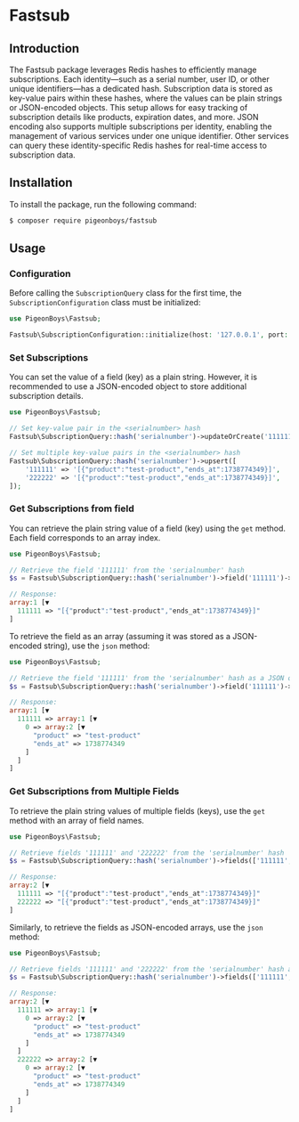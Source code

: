 # Fastsub

## Introduction

The Fastsub package leverages Redis hashes to efficiently manage subscriptions. Each identity—such as a serial number, user ID, or other unique identifiers—has a dedicated hash. Subscription data is stored as key-value pairs within these hashes, where the values can be plain strings or JSON-encoded objects. This setup allows for easy tracking of subscription details like products, expiration dates, and more. JSON encoding also supports multiple subscriptions per identity, enabling the management of various services under one unique identifier. Other services can query these identity-specific Redis hashes for real-time access to subscription data.

## Installation

To install the package, run the following command:

```bash
$ composer require pigeonboys/fastsub
```

## Usage

### Configuration

Before calling the `SubscriptionQuery` class for the first time, the `SubscriptionConfiguration` class must be initialized:

```php
use PigeonBoys\Fastsub;

Fastsub\SubscriptionConfiguration::initialize(host: '127.0.0.1', port: 6379, database: 0);
```

### Set Subscriptions

You can set the value of a field (key) as a plain string. However, it is recommended to use a JSON-encoded object to store additional subscription details.

```php
use PigeonBoys\Fastsub;

// Set key-value pair in the <serialnumber> hash
Fastsub\SubscriptionQuery::hash('serialnumber')->updateOrCreate('111111', '[{"product":"test-product","ends_at":1738774349}]');

// Set multiple key-value pairs in the <serialnumber> hash
Fastsub\SubscriptionQuery::hash('serialnumber')->upsert([
    '111111' => '[{"product":"test-product","ends_at":1738774349}]',
    '222222' => '[{"product":"test-product","ends_at":1738774349}]',
]);
```

### Get Subscriptions from field

You can retrieve the plain string value of a field (key) using the `get` method. Each field corresponds to an array index.

```php
use PigeonBoys\Fastsub;

// Retrieve the field '111111' from the 'serialnumber' hash
$s = Fastsub\SubscriptionQuery::hash('serialnumber')->field('111111')->get();

// Response:
array:1 [▼
  111111 => "[{"product":"test-product","ends_at":1738774349}]"
]
```

To retrieve the field as an array (assuming it was stored as a JSON-encoded string), use the `json` method:

```php
use PigeonBoys\Fastsub;

// Retrieve the field '111111' from the 'serialnumber' hash as a JSON object
$s = Fastsub\SubscriptionQuery::hash('serialnumber')->field('111111')->json();

// Response:
array:1 [▼
  111111 => array:1 [▼
    0 => array:2 [▼
      "product" => "test-product"
      "ends_at" => 1738774349
    ]
  ]
]
```

### Get Subscriptions from Multiple Fields

To retrieve the plain string values of multiple fields (keys), use the `get` method with an array of field names.

```php
use PigeonBoys\Fastsub;

// Retrieve fields '111111' and '222222' from the 'serialnumber' hash
$s = Fastsub\SubscriptionQuery::hash('serialnumber')->fields(['111111', '222222'])->get();

// Response:
array:2 [▼
  111111 => "[{"product":"test-product","ends_at":1738774349}]"
  222222 => "[{"product":"test-product","ends_at":1738774349}]"
]
```

Similarly, to retrieve the fields as JSON-encoded arrays, use the `json` method:

```php
use PigeonBoys\Fastsub;

// Retrieve fields '111111' and '222222' from the 'serialnumber' hash as JSON objects
$s = Fastsub\SubscriptionQuery::hash('serialnumber')->fields(['111111', '222222'])->json();

// Response:
array:2 [▼
  111111 => array:1 [▼
    0 => array:2 [▼
      "product" => "test-product"
      "ends_at" => 1738774349
    ]
  ]
  222222 => array:2 [▼
    0 => array:2 [▼
      "product" => "test-product"
      "ends_at" => 1738774349
    ]
  ]
]
```

